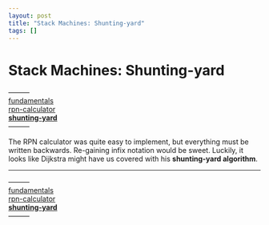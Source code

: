 ```yaml
---
layout: post
title: "Stack Machines: Shunting-yard"
tags: []
---
```


# Stack Machines: Shunting-yard

&mdash;&mdash;&mdash;<br />
[fundamentals](/2013/08/28/stack-machines-fundamentals.html)<br />
[rpn-calculator](/2013/12/02/stack-machines-rpn.html)<br />
[**shunting-yard**](/2013/12/03/shunting-yard.html)<br />
&mdash;&mdash;&mdash;

The RPN calculator was quite easy to implement, but everything must be written
backwards. Re-gaining infix notation would be sweet. Luckily, it looks like
Dijkstra might have us covered with his **shunting-yard algorithm**.

---

&mdash;&mdash;&mdash;<br />
[fundamentals](/2013/08/28/stack-machines-fundamentals.html)<br />
[rpn-calculator](/2013/12/02/stack-machines-rpn.html)<br />
[**shunting-yard**](/2013/12/03/shunting-yard.html)<br />
&mdash;&mdash;&mdash;
